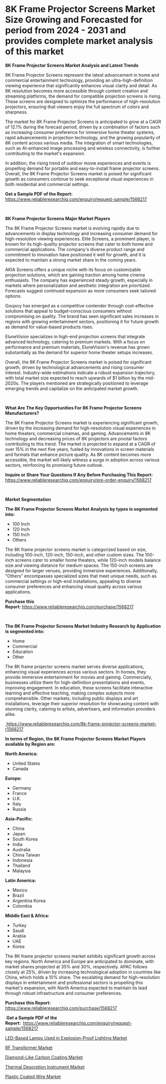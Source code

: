 <p><h1>8K Frame Projector Screens Market Size Growing and Forecasted for period from 2024 - 2031 and provides complete market analysis of this market</h1></p><p><strong>8K Frame Projector Screens Market Analysis and Latest Trends</strong></p>
<p><p>8K Frame Projector Screens represent the latest advancement in home and commercial entertainment technology, providing an ultra-high-definition viewing experience that significantly enhances visual clarity and detail. As 8K resolution becomes more accessible through content creation and streaming platforms, the demand for compatible projection screens is rising. These screens are designed to optimize the performance of high-resolution projectors, ensuring that viewers enjoy the full spectrum of colors and sharpness.</p><p>The market for 8K Frame Projector Screens is anticipated to grow at a CAGR of 12.1% during the forecast period, driven by a combination of factors such as increasing consumer preference for immersive home theater systems, rapid advancements in projection technology, and the growing popularity of 8K content across various media. The integration of smart technologies, such as AI-enhanced image processing and wireless connectivity, is further contributing to the market's expansion. </p><p>In addition, the rising trend of outdoor movie experiences and events is propelling demand for portable and easy-to-install frame projector screens. Overall, the 8K Frame Projector Screens market is poised for significant growth as consumers continue to seek exceptional visual experiences in both residential and commercial settings.</p></p>
<p><strong>Get a Sample PDF of the Report:&nbsp;</strong> <a href="https://www.reliableresearchiq.com/enquiry/request-sample/1568217?utm_campaign=1136&utm_medium=2&utm_source=Github&utm_content=ia&utm_term=14102024&utm_id=8k-frame-projector-screens">https://www.reliableresearchiq.com/enquiry/request-sample/1568217</a></p>
<p>&nbsp;</p>
<p><strong>8K Frame Projector Screens Major Market Players</strong></p>
<p><p>The 8K Frame Projector Screens market is evolving rapidly due to advancements in display technology and increasing consumer demand for high-resolution viewing experiences. Elite Screens, a prominent player, is known for its high-quality projector screens that cater to both home and commercial applications. The company's diverse product range and commitment to innovation have positioned it well for growth, and it is expected to maintain a strong market share in the coming years.</p><p>AKIA Screens offers a unique niche with its focus on customizable projection solutions, which are gaining traction among home cinema enthusiasts. The company has experienced steady growth, especially in markets where personalization and aesthetic integration are prioritized. Forecasts suggest continued expansion as more consumers seek tailored options.</p><p>Goujxcy has emerged as a competitive contender through cost-effective solutions that appeal to budget-conscious consumers without compromising on quality. The brand has seen significant sales increases in regions with growing entertainment sectors, positioning it for future growth as demand for value-based products rises.</p><p>EluneVision specializes in high-end projection screens that integrate advanced technology, catering to premium markets. With a focus on performance and premium materials, EluneVision's revenue has grown substantially as the demand for superior home theater setups increases.</p><p>Overall, the 8K Frame Projector Screens market is poised for significant growth, driven by technological advancements and rising consumer interest. Industry-wide estimations indicate a robust expansion trajectory, with total market size expected to reach upwards of $1 billion by the mid-2020s. The players mentioned are strategically positioned to leverage emerging trends and capitalize on the anticipated market growth.</p></p>
<p>&nbsp;</p>
<p><strong>What Are The Key Opportunities For 8K Frame Projector Screens Manufacturers?</strong></p>
<p><p>The 8K Frame Projector Screens market is experiencing significant growth, driven by the increasing demand for high-resolution visual experiences in home theaters, commercial cinemas, and gaming. Advancements in 8K technology and decreasing prices of 8K projectors are pivotal factors contributing to this trend. The market is projected to expand at a CAGR of over 15% in the next five years, fueled by innovations in screen materials and formats that enhance picture quality. As 8K content becomes more accessible, the market will likely witness a surge in adoption across various sectors, reinforcing its promising future outlook.</p></p>
<p><strong>Inquire or Share Your Questions If Any Before Purchasing This Report:</strong> <a href="https://www.reliableresearchiq.com/enquiry/pre-order-enquiry/1568217?utm_campaign=1136&utm_medium=2&utm_source=Github&utm_content=ia&utm_term=14102024&utm_id=8k-frame-projector-screens">https://www.reliableresearchiq.com/enquiry/pre-order-enquiry/1568217</a></p>
<p>&nbsp;</p>
<p><strong>Market Segmentation</strong></p>
<p><strong>The 8K Frame Projector Screens Market Analysis by types is segmented into:</strong></p>
<p><ul><li>100 Inch</li><li>120 Inch</li><li>150 Inch</li><li>Others</li></ul></p>
<p><p>The 8K frame projector screens market is categorized based on size, including 100-inch, 120-inch, 150-inch, and other custom sizes. The 100-inch screens cater to smaller home theaters, while 120-inch models balance size and viewing distance for medium spaces. The 150-inch screens are designed for larger venues, providing immersive experiences. Additionally, "Others" encompasses specialized sizes that meet unique needs, such as commercial settings or high-end installations, appealing to diverse consumer preferences and enhancing visual quality across various applications.</p></p>
<p><strong>Purchase this Report:&nbsp;</strong><a href="https://www.reliableresearchiq.com/purchase/1568217?utm_campaign=1136&utm_medium=2&utm_source=Github&utm_content=ia&utm_term=14102024&utm_id=8k-frame-projector-screens">https://www.reliableresearchiq.com/purchase/1568217</a></p>
<p>&nbsp;</p>
<p><strong>The 8K Frame Projector Screens Market Industry Research by Application is segmented into:</strong></p>
<p><ul><li>Home</li><li>Commercial</li><li>Education</li><li>Other</li></ul></p>
<p><p>The 8K frame projector screens market serves diverse applications, enhancing visual experiences across various sectors. In homes, they provide immersive entertainment for movies and gaming. Commercially, businesses utilize them for high-definition presentations and events, improving engagement. In education, these screens facilitate interactive learning and effective teaching, making complex subjects more comprehensible. Other markets, including public displays and art installations, leverage their superior resolution for showcasing content with stunning clarity, catering to artists, advertisers, and information providers alike.</p></p>
<p><a href="https://www.reliableresearchiq.com/8k-frame-projector-screens-market-r1568217?utm_campaign=1136&utm_medium=2&utm_source=Github&utm_content=ia&utm_term=14102024&utm_id=8k-frame-projector-screens">&nbsp;https://www.reliableresearchiq.com/8k-frame-projector-screens-market-r1568217</a></p>
<p><strong>In terms of Region, the 8K Frame Projector Screens Market Players available by Region are:</strong></p>
<p>
    <p> <strong> North America: </strong>
        <ul>
            <li>United States</li>
            <li>Canada</li>
        </ul>
        </p> 
    <p> <strong> Europe: </strong>
        <ul>
            <li>Germany</li>
            <li>France</li>
            <li>U.K.</li>
            <li>Italy</li>
            <li>Russia</li>
        </ul>
        </p> 
    <p> <strong> Asia-Pacific: </strong>
        <ul>
            <li>China</li>
            <li>Japan</li>
            <li>South Korea</li>
            <li>India</li>
            <li>Australia</li>
            <li>China Taiwan</li>
            <li>Indonesia</li>
            <li>Thailand</li>
            <li>Malaysia</li>
        </ul>
        </p> 
    <p> <strong> Latin America: </strong>
        <ul>
            <li>Mexico</li>
            <li>Brazil</li>
            <li>Argentina Korea</li>
            <li>Colombia</li>
        </ul>
        </p> 
    <p> <strong> Middle East & Africa: </strong>
        <ul>
            <li>Turkey</li>
            <li>Saudi</li>
            <li>Arabia</li>
            <li>UAE</li>
            <li>Korea</li>
        </ul>
    </p>
    </p>
<p><p>The 8K frame projector screens market exhibits significant growth across key regions. North America and Europe are anticipated to dominate, with market shares projected at 35% and 30%, respectively. APAC follows closely at 25%, driven by increasing technological adoption in countries like China, which holds a 10% share. The escalating demand for high-resolution displays in entertainment and professional sectors is propelling this market's expansion, with North America expected to maintain its lead through robust infrastructure and consumer preferences.</p></p>
<p><strong>Purchase this Report: </strong><a href="https://www.reliableresearchiq.com/purchase/1568217?utm_campaign=1136&utm_medium=2&utm_source=Github&utm_content=ia&utm_term=14102024&utm_id=8k-frame-projector-screens">https://www.reliableresearchiq.com/purchase/1568217</a></p>
<p>&nbsp;<strong>Get a Sample PDF of the Report:&nbsp;&nbsp;</strong><a href="https://www.reliableresearchiq.com/enquiry/request-sample/1568217?utm_campaign=1136&utm_medium=2&utm_source=Github&utm_content=ia&utm_term=14102024&utm_id=8k-frame-projector-screens">https://www.reliableresearchiq.com/enquiry/request-sample/1568217</a></p>
<p><strong></strong></p>
<p><p><a href="https://www.linkedin.com/pulse/strategic-insights-global-led-based-lamps-used-explosion-proof-hyn8f?trk=public_post_embed_feed-article-content&utm_campaign=1136&utm_medium=2&utm_source=Github&utm_content=ia&utm_term=14102024&utm_id=8k-frame-projector-screens">LED-Based Lamps Used in Explosion-Proof Lighting Market</a></p><p><a href="https://github.com/shantaev7par/Market-Research-Report-List-1/blob/main/rf-transformer-market.md?utm_campaign=1136&utm_medium=2&utm_source=Github&utm_content=ia&utm_term=14102024&utm_id=8k-frame-projector-screens">RF Transformer Market</a></p><p><a href="https://www.linkedin.com/pulse/exploring-diamond-like-carbon-coating-market-dynamics-global-au05f?trk=public_post_embed_feed-article-content&utm_campaign=1136&utm_medium=2&utm_source=Github&utm_content=ia&utm_term=14102024&utm_id=8k-frame-projector-screens">Diamond-Like Carbon Coating Market</a></p><p><a href="https://www.linkedin.com/pulse/thermal-desorption-instrument-market-evolution-regional-adaptations-dgzgf?trk=public_post_embed_feed-article-content&utm_campaign=1136&utm_medium=2&utm_source=Github&utm_content=ia&utm_term=14102024&utm_id=8k-frame-projector-screens">Thermal Desorption Instrument Market</a></p><p><a href="https://github.com/delmasportse2/Market-Research-Report-List-1/blob/main/plastic-coated-wire-market.md?utm_campaign=1136&utm_medium=2&utm_source=Github&utm_content=ia&utm_term=14102024&utm_id=8k-frame-projector-screens">Plastic Coated Wire Market</a></p></p>